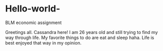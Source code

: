 # Hello-world-
BLM economic assignment


Greetings all. 
Cassandra here! I am 26 years old and still trying to find my way through life. My favorite things to do are eat and sleep haha. Life is best enjoyed that way in my opinion. 
